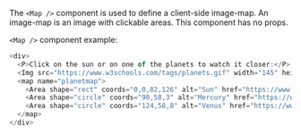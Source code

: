 The `<Map />` component is used to define a client-side image-map. An image-map is an image with clickable areas.
This component has no props.

`<Map />` component example:

```js
<div>
  <P>Click on the sun or on one of the planets to watch it closer:</P>
  <Img src="https://www.w3schools.com/tags/planets.gif" width="145" height="126" alt="Planets" usemap="#planetmap" />
  <map name="planetmap">
    <Area shape="rect" coords="0,0,82,126" alt="Sun" href="https://www.w3schools.com/tags/sun.htm" />
    <Area shape="circle" coords="90,58,3" alt="Mercury" href="https://www.w3schools.com/tags/mercur.htm" />
    <Area shape="circle" coords="124,58,8" alt="Venus" href="https://www.w3schools.com/tags/venus.htm" />
  </map>
</div>
```
